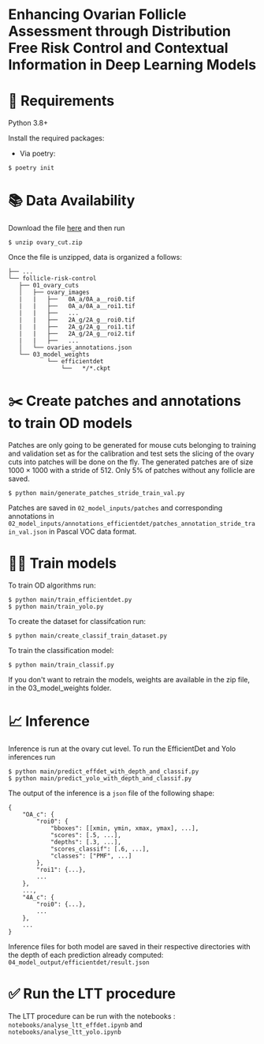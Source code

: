 Enhancing Ovarian Follicle Assessment through Distribution Free Risk Control and Contextual Information in Deep Learning Models
====================================================

🔗 Requirements
===============
Python 3.8+ 


Install the required packages:

- Via poetry:
```
$ poetry init
```

📚 Data Availability
===============

Download the file [here](https://drive.google.com/file/d/1Ry0w6sU22-kpv2Z31HfSYUEFlvKYuXkO/view?usp=sharing) and then run 

```
$ unzip ovary_cut.zip
```

Once the file is unzipped, data is organized a follows:


    ├── ...
    └── follicle-risk-control
       ├── 01_ovary_cuts                    
       │   ├── ovary_images
       |   |   ├──   0A_a/0A_a__roi0.tif
       |   |   ├──   0A_a/0A_a__roi1.tif
       |   |   ├──   ...
       |   |   ├──   2A_g/2A_g__roi0.tif
       |   |   ├──   2A_g/2A_g__roi1.tif
       |   |   ├──   2A_g/2A_g__roi2.tif
       |   |   ├──   ...
       │   └── ovaries_annotations.json    
       └── 03_model_weights
               └── efficientdet
                   └──   */*.ckpt

✂️ Create patches and annotations to train OD models
===============
Patches are only going to be generated for mouse cuts belonging to training and validation set as for the calibration and test sets the slicing of the ovary cuts into patches will be done on the fly. The generated patches are of size $1000 \times 1000$ with a stride of $512$. Only 5% of patches without any follicle are saved.

```
$ python main/generate_patches_stride_train_val.py
```

Patches are saved in `02_model_inputs/patches` and corresponding annotations in `02_model_inputs/annotations_efficientdet/patches_annotation_stride_train_val.json` in Pascal VOC data format.

🏋️‍♀️ Train models
===============

To train OD algorithms run:

```
$ python main/train_efficientdet.py
$ python main/train_yolo.py
```

To create the dataset for classifcation run:

```
$ python main/create_classif_train_dataset.py
```

To train the classification model:

```
$ python main/train_classif.py
```

If you don't want to retrain the models, weights are available in the zip file, in the 03_model_weights folder.


📈 Inference
===============
Inference is run at the ovary cut level. To run the EfficientDet and Yolo inferences run

```
$ python main/predict_effdet_with_depth_and_classif.py
$ python main/predict_yolo_with_depth_and_classif.py
```

The output of the inference is a `json` file of the following shape:

```
{
    "OA_c": {
        "roi0": {
            "bboxes": [[xmin, ymin, xmax, ymax], ...],
            "scores": [.5, ...],
            "depths": [.3, ...],
            "scores_classif": [.6, ...],
            "classes": ["PMF", ...]
        },
        "roi1": {...},
        ...
    },
    ...,
    "4A_c": {
        "roi0": {...},
        ...
    },
    ...
}
```

Inference files for both model are saved in their respective directories with the depth of each prediction already computed: `04_model_output/efficientdet/result.json`

✅ Run the LTT procedure
===============
The LTT procedure can be run with the notebooks : `notebooks/analyse_ltt_effdet.ipynb` and `notebooks/analyse_ltt_yolo.ipynb`
